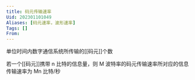 ```yaml
---
title: 码元传输速率
Uid: 202301101049
Aliases: [码元速率，波形速率]
Tags: []
From:
---
```


单位时间内数字通信系统所传输的[[码元]]个数

若一个[[码元]]携带 n 比特的信息量，则 M 波特率的码元传输速率所对应的信息传输速率为 Mn 比特/秒
